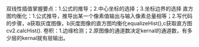 双线性插值掌握要点：1.公式的推导；2.中心坐标的选择；3.坐标边界的选择
直方图均衡化：1.公式推导，推导出某一个像素值输出与输入像素总量相等；2.写代码的步骤，a获取灰度图像，b灰度图像的直方图均衡化equalizeHist(),c获取直方图cv2.calcHist().
卷积：1.边缘检测；2.原图像的通道数决定kernal的通道数，有多少层的kernal就有层输出。
